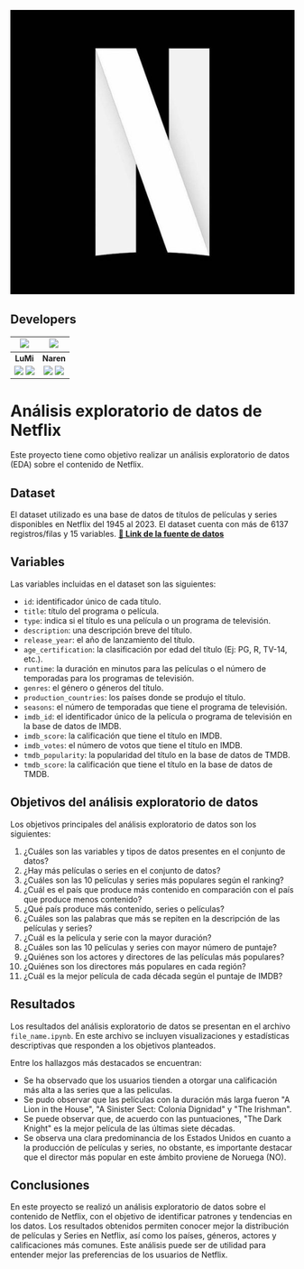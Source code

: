 ![Logo_netflix](/Imagenes/Netflix_logo.jpg)
## Developers

| <img src="https://res.cloudinary.com/diyk4to11/image/upload/v1664465504/Integrantes/LuisMi_yvmw6a.png" width=50>| <img src="https://avatars.githubusercontent.com/u/92761637?v=4" width=50>|
|:-:|:-:|
| **LuMi**| **Naren**|
| <a href="https://github.com/lumiguz"><img src="https://img.shields.io/badge/github-%23121011.svg?&style=for-the-badge&logo=github&logoColor=white"/></a> <a href="https://www.linkedin.com/in/dataluis/"><img src="https://img.shields.io/badge/linkedin%20-%230077B5.svg?&style=for-the-badge&logo=linkedin&logoColor=white"/></a> | <a href="https://github.com/Naren-7"><img src="https://img.shields.io/badge/github-%23121011.svg?&style=for-the-badge&logo=github&logoColor=white"/></a> <a href="https://www.linkedin.com/in/narenfragozo7/"><img src="https://img.shields.io/badge/linkedin%20-%230077B5.svg?&style=for-the-badge&logo=linkedin&logoColor=white"/></a> |



# Análisis exploratorio de datos de Netflix

Este proyecto tiene como objetivo realizar un análisis exploratorio de datos (EDA) sobre el contenido de Netflix.


## Dataset
El dataset utilizado es una base de datos de títulos de películas y series disponibles en Netflix del 1945 al 2023. El dataset cuenta con más de 6137 registros/filas y 15 variables.
[**🔗 Link de la fuente de datos**](https://www.kaggle.com/datasets/dgoenrique/netflix-movies-and-tv-shows?select=credits.csv)

## Variables

Las variables incluidas en el dataset son las siguientes:

- `id`: identificador único de cada título.
- `title`: título del programa o película.
- `type`: indica si el título es una película o un programa de televisión.
- `description`: una descripción breve del título.
- `release_year`: el año de lanzamiento del título.
- `age_certification`: la clasificación por edad del título (Ej: PG, R, TV-14, etc.).
- `runtime`: la duración en minutos para las películas o el número de temporadas para los programas de televisión.
- `genres`: el género o géneros del título.
- `production_countries`: los países donde se produjo el título.
- `seasons`: el número de temporadas que tiene el programa de televisión.
- `imdb_id`: el identificador único de la película o programa de televisión en la base de datos de IMDB.
- `imdb_score`: la calificación que tiene el título en IMDB.
- `imdb_votes`: el número de votos que tiene el título en IMDB.
- `tmdb_popularity`: la popularidad del título en la base de datos de TMDB.
- `tmdb_score`: la calificación que tiene el título en la base de datos de TMDB.

## Objetivos del análisis exploratorio de datos

Los objetivos principales del análisis exploratorio de datos son los siguientes:

1. ¿Cuáles son las variables y tipos de datos presentes en el conjunto de datos?
2. ¿Hay más películas o series en el conjunto de datos?
3. ¿Cuáles son las 10 películas y series más populares según el ranking?
4. ¿Cuál es el país que produce más contenido en comparación con el país que produce menos contenido?
5. ¿Qué país produce más contenido, series o películas?
6. ¿Cuáles son las palabras que más se repiten en la descripción de las películas y series?
7. ¿Cuál es la película y serie con la mayor duración?
8. ¿Cuáles son las 10 películas y series con mayor número de puntaje?
9. ¿Quiénes son los actores y directores de las películas más populares?
10. ¿Quiénes son los directores más populares en cada región?
11. ¿Cuál es la mejor película de cada década según el puntaje de IMDB?

## Resultados

Los resultados del análisis exploratorio de datos se presentan en el archivo `file_name.ipynb`. En este archivo se incluyen visualizaciones y estadísticas descriptivas que responden a los objetivos planteados.

Entre los hallazgos más destacados se encuentran:

- Se ha observado que los usuarios tienden a otorgar una calificación más alta a las series que a las peliculas.
- Se pudo observar que las películas con la duración más larga fueron "A Lion in the House", "A Sinister Sect: Colonia Dignidad" y "The Irishman".
- Se puede observar que, de acuerdo con las puntuaciones, "The Dark Knight" es la mejor película de las últimas siete décadas.
- Se observa una clara predominancia de los Estados Unidos en cuanto a la producción de películas y series, no obstante, es importante destacar que el director más popular en este ámbito proviene de Noruega (NO).

## Conclusiones

En este proyecto se realizó un análisis exploratorio de datos sobre el contenido de Netflix, con el objetivo de identificar patrones y tendencias en los datos. Los resultados obtenidos permiten conocer mejor la distribución de películas y Series en Netflix, así como los países, géneros, actores y calificaciones más comunes. Este análisis puede ser de utilidad para entender mejor las preferencias de los usuarios de Netflix.

